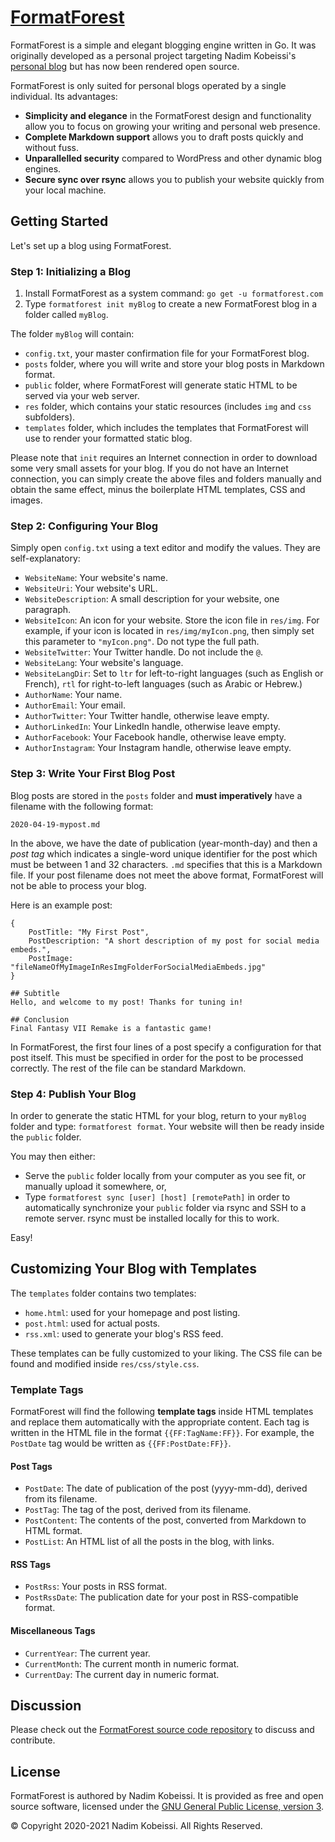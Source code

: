 <!---
# SPDX-FileCopyrightText: © 2020-2021 Nadim Kobeissi <nadim@nadim.computer>
# SPDX-License-Identifier: CC-BY-SA-4.0
-->

# [FormatForest](https://formatforest.com)

FormatForest is a simple and elegant blogging engine written in Go. It was originally developed as a personal project targeting Nadim Kobeissi's [personal blog](https://nadim.computer) but has now been rendered open source.

FormatForest is only suited for personal blogs operated by a single individual. Its advantages:

- **Simplicity and elegance** in the FormatForest design and functionality allow you to focus on growing your writing and personal web presence.
- **Complete Markdown support** allows you to draft posts quickly and without fuss.
- **Unparallelled security** compared to WordPress and other dynamic blog engines.
- **Secure sync over rsync** allows you to publish your website quickly from your local machine.

## Getting Started
Let's set up a blog using FormatForest.

### Step 1: Initializing a Blog
1. Install FormatForest as a system command: `go get -u formatforest.com`
2. Type `formatforest init myBlog` to create a new FormatForest blog in a folder called `myBlog`.

The folder `myBlog` will contain:

- `config.txt`, your master confirmation file for your FormatForest blog.
- `posts` folder, where you will write and store your blog posts in Markdown format.
- `public` folder, where FormatForest will generate static HTML to be served via your web server.
- `res` folder, which contains your static resources (includes `img` and `css` subfolders).
- `templates` folder, which includes the templates that FormatForest will use to render your formatted static blog.

Please note that `init` requires an Internet connection in order to download some very small assets for your blog. If you do not have an Internet connection, you can simply create the above files and folders manually and obtain the same effect, minus the boilerplate HTML templates, CSS and images.

### Step 2: Configuring Your Blog
Simply open `config.txt` using a text editor and modify the values. They are self-explanatory:

- `WebsiteName`: Your website's name.
- `WebsiteUri`: Your website's URL.
- `WebsiteDescription`: A small description for your website, one paragraph.
- `WebsiteIcon`: An icon for your website. Store the icon file in `res/img`. For example, if your icon is located in `res/img/myIcon.png`, then simply set this parameter to `"myIcon.png"`. Do not type the full path.
- `WebsiteTwitter`: Your Twitter handle. Do not include the `@`.
- `WebsiteLang`: Your website's language.
- `WebsiteLangDir`: Set to `ltr` for left-to-right languages (such as English or French), `rtl` for right-to-left languages (such as Arabic or Hebrew.)
- `AuthorName`: Your name.
- `AuthorEmail`: Your email.
- `AuthorTwitter`: Your Twitter handle, otherwise leave empty.
- `AuthorLinkedIn`: Your LinkedIn handle, otherwise leave empty.
- `AuthorFacebook`: Your Facebook handle, otherwise leave empty.
- `AuthorInstagram`: Your Instagram handle, otherwise leave empty.

### Step 3: Write Your First Blog Post
Blog posts are stored in the `posts` folder and **must imperatively** have a filename with the following format:
```
2020-04-19-mypost.md
```

In the above, we have the date of publication (year-month-day) and then a *post tag* which indicates a single-word unique identifier for the post which must be between 1 and 32 characters. `.md` specifies that this is a Markdown file. If your post filename does not meet the above format, FormatForest will not be able to process your blog.

Here is an example post:

```
{
	PostTitle: "My First Post",
	PostDescription: "A short description of my post for social media embeds.",
	PostImage: "fileNameOfMyImageInResImgFolderForSocialMediaEmbeds.jpg"
}

## Subtitle
Hello, and welcome to my post! Thanks for tuning in!

## Conclusion
Final Fantasy VII Remake is a fantastic game!
```

In FormatForest, the first four lines of a post specify a configuration for that post itself. This must be specified in order for the post to be processed correctly. The rest of the file can be standard Markdown.

### Step 4: Publish Your Blog
In order to generate the static HTML for your blog, return to your `myBlog` folder and type: `formatforest format`. Your website will then be ready inside the `public` folder.

You may then either:

- Serve the `public` folder locally from your computer as you see fit, or manually upload it somewhere, or,
- Type `formatforest sync [user] [host] [remotePath]` in order to automatically synchronize your `public` folder via rsync and SSH to a remote server. rsync must be installed locally for this to work.

Easy!

## Customizing Your Blog with Templates
The `templates` folder contains two templates:
- `home.html`: used for your homepage and post listing.
- `post.html`: used for actual posts.
- `rss.xml`: used to generate your blog's RSS feed.

These templates can be fully customized to your liking. The CSS file can be found and modified inside `res/css/style.css`.

### Template Tags
FormatForest will find the following **template tags** inside HTML templates and replace them automatically with the appropriate content. Each tag is written in the HTML file in the format `{{FF:TagName:FF}}`. For example, the `PostDate` tag would be written as `{{FF:PostDate:FF}}`.

#### Post Tags
- `PostDate`: The date of publication of the post (yyyy-mm-dd), derived from its filename.
- `PostTag`: The tag of the post, derived from its filename.
- `PostContent`: The contents of the post, converted from Markdown to HTML format.
- `PostList`: An HTML list of all the posts in the blog, with links.

#### RSS Tags
- `PostRss`: Your posts in RSS format.
- `PostRssDate`: The publication date for your post in RSS-compatible format.

#### Miscellaneous Tags
- `CurrentYear`: The current year.
- `CurrentMonth`: The current month in numeric format.
- `CurrentDay`: The current day in numeric format.

## Discussion
Please check out the [FormatForest source code repository](https://gitlab.com/nadimk/formatforest) to discuss and contribute.

## License
FormatForest is authored by Nadim Kobeissi. It is provided as free and open source software, licensed under the [GNU General Public License, version 3](https://www.gnu.org/licenses/gpl-3.0.en.html).

© Copyright 2020-2021 Nadim Kobeissi. All Rights Reserved.